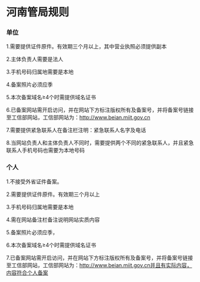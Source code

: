 

# 河南管局规则

### 单位

1.需要提供证件原件。有效期三个月以上，其中营业执照必须提供副本                                                                                                                

2.主体负责人需要是法人                                                                                                                                               

3.手机号码归属地需要是本地                                                                                                                                    

4.备案照片必须应季                                                                                                                              

5.本次备案域名≥4个时需提供域名证书                                                                                                                                   

6.已备案网站需开启访问，并在网站下方标注版权所有及备案号，并将备案号链接至工信部网站，工信部网站为：http://www.beian.miit.gov.cn                                                     

7.需要提供紧急联系人在备注栏注明：紧急联系人名字及电话

8.当网站负责人和主体负责人不同时，需要提供两个不同的紧急联系人，并且紧急联系人手机号码也需要为本地号码

### 个人

1.不接受外省证件备案。                                                                                                                 

2.需要提供证件原件。有效期三个月以上                                                                                                                        

3.手机号码归属地需要是本地                                                                                                           

4.需在网站备注栏备注说明网站实质内容                                                                                      

5.备案照片必须应季，                                                                                           

6.本次备案域名≥4个时需提供域名证书                                                                                                      

7.已备案网站需开启访问，并在网站下方标注版权所有及备案号，并将备案号链接至工信部网站，工信部网站为：http://www.beian.miit.gov.cn并且有实际内容，内容符合个人备案